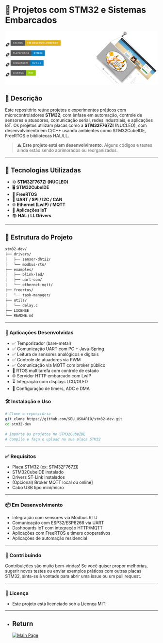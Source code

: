 # 🔧 Projetos com STM32 e Sistemas Embarcados

![Página em manutenção](./manutencao7.png)

<!-- 🔗 [![Status](https://img.shields.io/badge/Status-Em_Desenvolvimento-yellow?style=for-the-badge)]() -->

<!-- 🔗 [![Tecnologia](https://img.shields.io/badge/Plataforma-STM32-blue?style=for-the-badge)](https://www.st.com/en/microcontrollers-microprocessors/stm32-32-bit-arm-cortex-mcus.html) -->

<!-- 🔗 [![Linguagem](https://img.shields.io/badge/Linguagem-C%2FC++-informational?style=for-the-badge)]() -->

<!-- 🔗 [![Licença](https://img.shields.io/badge/Licença-MIT-green?style=for-the-badge)](LICENSE) -->

## 📌 Descrição

Este repositório reúne projetos e experimentos práticos com microcontroladores **STM32**, com ênfase em automação, controle de sensores e atuadores, comunicação serial, redes industriais, e aplicações IoT. Os projetos utilizam placas como a **STM32F767ZI** (NUCLEO), com desenvolvimento em C/C++ usando ambientes como STM32CubeIDE, FreeRTOS e bibliotecas HAL/LL.

> ⚠️ **Este projeto está em desenvolvimento.** Alguns códigos e testes ainda estão sendo aprimorados ou reorganizados.

---

## 🚀 Tecnologias Utilizadas

- ⚙️ **STM32F767ZI (NUCLEO)**
- 🖥️ **STM32CubeIDE**
- 📡 **FreeRTOS**
- 🔌 **UART / SPI / I2C / CAN**
- 🌐 **Ethernet (LwIP) / MQTT**
- 📲 **Aplicações IoT**
- 📚 **HAL / LL Drivers**

---

## 📁 Estrutura do Projeto

```bash
stm32-dev/
├── drivers/
│   ├── sensor-dht22/
│   └── modbus-rtu/
├── examples/
│   ├── blink-led/
│   ├── uart-com/
│   └── ethernet-mqtt/
├── freertos/
│   └── task-manager/
├── utils/
│   └── delay.c
├── LICENSE
└── README.md
```

---

### 🔌 Aplicações Desenvolvidas
- ✅ Temporizador (bare-metal)
- ✅ Comunicação UART com PC + Java-Spring
- ✅ Leitura de sensores analógicos e digitais
- ✅ Controle de atuadores via PWM
- ✅ Comunicação via MQTT com broker público
- 🔄 RTOS multitarefa com controle de estado
- 🌐 Servidor HTTP embarcado com LwIP
- ⏳ Integração com displays LCD/OLED
- 🔧 Configuração de timers, ADC e DMA

### 🛠️ Instalação e Uso

```bash
# Clone o repositório
git clone https://github.com/SEU_USUARIO/stm32-dev.git
cd stm32-dev

# Importe os projetos no STM32CubeIDE
# Compile e faça o upload na sua placa STM32

```
---

### ✅ Requisitos
- Placa STM32 (ex: STM32F767ZI)
- STM32CubeIDE instalado
- Drivers ST-Link instalados
- (Opcional) Broker MQTT local ou online]
- Cabo USB tipo mini/micro

---

### 📦 Em Desenvolvimento
- Integração com sensores via Modbus RTU
- Comunicação com ESP32/ESP8266 via UART
- Dashboards IoT com integração HTTP/MQTT
- Aplicações com FreeRTOS e timers cooperativos
- Aplicações de automação residencial

---

### 🤝 Contribuindo
Contribuições são muito bem-vindas! Se você quiser propor melhorias, sugerir novos testes ou enviar exemplos práticos com outras placas STM32, sinta-se à vontade para abrir uma issue ou um pull request.

---

### 📄 Licença
- Este projeto está licenciado sob a Licença MIT.

---

- ## Return
  [![Main Page](https://img.shields.io/badge/Main-Page?style=for-the-badge&logo=github&logoColor=white)](https://github.com/alfecjo)
